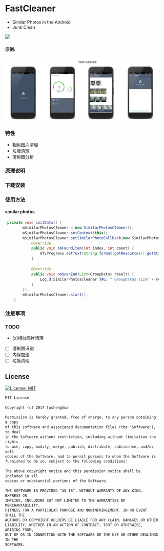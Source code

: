 # FastCleaner

* Similar Photos in the Android
* Junk Clean

![](https://github.com/fushenghua/FastCleaner/raw/master/img/fastcleanerPhone.jpg)

#### 示例:

![](https://github.com/fushenghua/FastCleaner/raw/master/img/fastcleaner.jpg)

### 特性

 * 相似图片清理
 * 垃圾清理
 * 清晰图分析
 
### 原理说明



### 下载安装

### 使用方法


#### similar photos

``` java
 private void initData() {
        mSimilarPhotosCleaner = new SimilarPhotosCleaner();
        mSimilarPhotosCleaner.setContext(this);
        mSimilarPhotosCleaner.setSimilarPhotoCallback(new SimilarPhotosCleaner.SimilarCallback() {
            @Override
            public void onFoundItem(int index, int count) {
                mTvProgress.setText(String.format(getResources().getString(R.string.similar_photos_search_txt), index, count));
            }

            @Override
            public void onScanEnd(List<GroupData> result) {
                Log.d(SimilarPhotosCleaner.TAG, " GroupDatas size" + result.size());
            }
        });
        mSimilarPhotosCleaner.start();
    }
```

### 注意事项

### TODO

 * [x]相似图片清理
 * [ ] 清晰图识别
 * [ ] 内存加速
 * [ ] 垃圾清理

## License
[![License: MIT](https://img.shields.io/badge/License-MIT-yellow.svg)](https://opensource.org/licenses/MIT)


```
MIT License

Copyright (c) 2017 fushenghua

Permission is hereby granted, free of charge, to any person obtaining a copy
of this software and associated documentation files (the "Software"), to deal
in the Software without restriction, including without limitation the rights
to use, copy, modify, merge, publish, distribute, sublicense, and/or sell
copies of the Software, and to permit persons to whom the Software is
furnished to do so, subject to the following conditions:

The above copyright notice and this permission notice shall be included in all
copies or substantial portions of the Software.

THE SOFTWARE IS PROVIDED "AS IS", WITHOUT WARRANTY OF ANY KIND, EXPRESS OR
IMPLIED, INCLUDING BUT NOT LIMITED TO THE WARRANTIES OF MERCHANTABILITY,
FITNESS FOR A PARTICULAR PURPOSE AND NONINFRINGEMENT. IN NO EVENT SHALL THE
AUTHORS OR COPYRIGHT HOLDERS BE LIABLE FOR ANY CLAIM, DAMAGES OR OTHER
LIABILITY, WHETHER IN AN ACTION OF CONTRACT, TORT OR OTHERWISE, ARISING FROM,
OUT OF OR IN CONNECTION WITH THE SOFTWARE OR THE USE OR OTHER DEALINGS IN THE
SOFTWARE.
```


